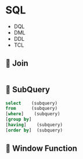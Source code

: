 # SQL

- DQL
- DML
- DDL
- TCL

## 🔖 Join

```sql

```


## 🔖 SubQuery

```sql
select    (subquery)
from      (subquery)
[where]    (subquery)
[group by]  
[having]    (subquery)
[order by]  (subquery)
```

## 🔖 Window Function



